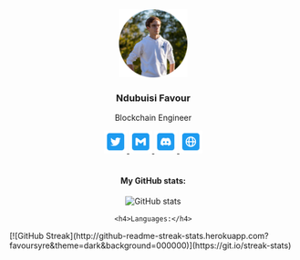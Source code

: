 <div align="center">
    <img src="./img/profile.png" width="120" boreder>
    <h3>Ndubuisi Favour</h3>
    <p>Blockchain Engineer</p>
    <div align="center">
        <a href="https://twitter.com/ale_cande11">
          <img src="./img/twitter.png" alt="Twitter" width="40px" />
        </a>
        <a href="favourndubuisi.official@gmail.com">
          <img src="./img/mail.png" alt="Email" width="40px" />
        </a>
        <a href="https://discordapp.com/users/514341581554319361/">
          <img src="./img/discord.png" alt="Discord" width="40px" />
        </a>
        <a href="https://favourndubuisi.herokuapp.com">
          <img src="./img/web.png" alt="Website" width="40px" />
        </a>
    </div>
    <img src="https://komarev.com/ghpvc/?username=favorusyre&style=flat-square&color=blue" alt=""/>
    <h4>My GitHub stats:</h4>
    <img src="http://github-readme-streak-stats.herokuapp.com?favoursyre&theme=dark&background=000000" alt="GitHub stats"/>
    
    <h4>Languages:</h4>
</div>
[![GitHub Streak](http://github-readme-streak-stats.herokuapp.com?favoursyre&theme=dark&background=000000)](https://git.io/streak-stats)
